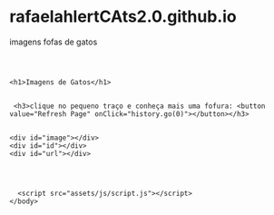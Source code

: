 # rafaelahlertCAts2.0.github.io
imagens fofas de gatos

<!DOCTYPE html>
<html lang="en">
<head>
    <meta charset="UTF-8">
    <meta name="viewport" content="width=device-width, initial-scale=1.0">
    <link rel="stylesheet" type="text/css" href="assets/css/style.css">
    <title>Imagens de Gatos</title>
</head>
<body>
    <header class="menu-principal"></header>

    <h1>Imagens de Gatos</h1>

    
     <h3>clique no pequeno traço e conheça mais uma fofura: <button value="Refresh Page" onClick="history.go(0)"></button></h3>
    

    <div id="image"></div>
    <div id="id"></div>
    <div id="url"></div>

 
    

      <script src="assets/js/script.js"></script>
    </body>
</html>
